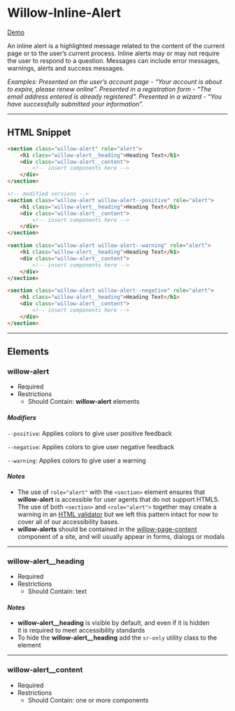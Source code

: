 # **Willow-Inline-Alert**

[Demo](https://unumux.github.io/willow-testing-site/components/inline-alert.html)

An inline alert is a highlighted message related to the content of the current page or to the user’s current process. Inline alerts may or may not require the user to respond to a question. Messages can include error messages, warnings, alerts and success messages.

_Examples: Presented on the user’s account page - “Your account is about to expire, please renew online”. Presented in a registration form - “The email address entered is already registered”. Presented in a wizard - “You have successfully submitted your information”._

---

## HTML Snippet

```html
<section class="willow-alert" role="alert">
    <h1 class="willow-alert__heading">Heading Text</h1>
    <div class="willow-alert__content">
        <!-- insert components here -->
    </div>
</section>

<!-- modified versions -->
<section class="willow-alert willow-alert--positive" role="alert">
    <h1 class="willow-alert__heading">Heading Text</h1>
    <div class="willow-alert__content">
        <!-- insert components here -->
    </div>
</section>

<section class="willow-alert willow-alert--warning" role="alert">
    <h1 class="willow-alert__heading">Heading Text</h1>
    <div class="willow-alert__content">
        <!-- insert components here -->
    </div>
</section>

<section class="willow-alert willow-alert--negative" role="alert">
    <h1 class="willow-alert__heading">Heading Text</h1>
    <div class="willow-alert__content">
        <!-- insert components here -->
    </div>
</section>
```

---

## Elements

### willow-alert

- Required
- Restrictions
  - Should Contain: **willow-alert** elements

#### _Modifiers_

`--positive`: Applies colors to give user positive feedback

`--negative`: Applies colors to give user negative feedback

`--warning`: Applies colors to give user a warning

#### _Notes_

- The use of `role="alert"` with the `<section>` element ensures that **willow-alert** is accessible for user agents that do not support HTML5. The use of both `<section>` and `<role="alert">` together may create a warning in an [HTML validator](https://validator.w3.org/) but we left this pattern intact for now to cover all of our accessibility bases.
- **willow-alerts** should be contained in the [willow-page-content](../page-content) component of a site, and will usually appear in forms, dialogs or modals

---

### willow-alert__heading

- Required
- Restrictions
  - Should Contain: text

#### _Notes_

- **willow-alert__heading** is visible by default, and even if it is hidden it is required to meet accessibility standards
- To hide the **willow-alert__heading** add the `sr-only` utility class to the element

---

### willow-alert__content

- Required
- Restrictions
  - Should Contain: one or more components
